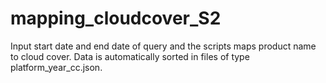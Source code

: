 # mapping_cloudcover_S2
Input start date and end date of query and the scripts maps product name to cloud cover. Data is automatically sorted in files of type platform_year_cc.json.
